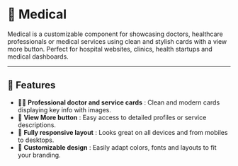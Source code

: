 # 🏥 Medical

Medical is a customizable component for showcasing doctors, healthcare professionals or medical services using clean and stylish cards with a view more button. Perfect for hospital websites, clinics, health startups and medical dashboards.

---

## 🚀 Features  
- 👩‍⚕️ **Professional doctor and service cards** : Clean and modern cards displaying key info with images.  
- 🔘 **View More button** : Easy access to detailed profiles or service descriptions.  
- 📱 **Fully responsive layout** : Looks great on all devices and from mobiles to desktops.  
- 🔄 **Customizable design** : Easily adapt colors, fonts and layouts to fit your branding.
